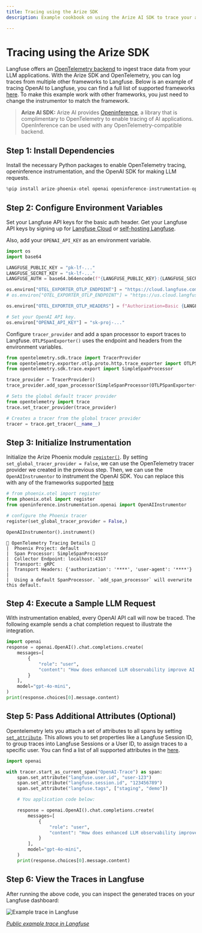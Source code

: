 ```yaml
---
title: Tracing using the Arize SDK
description: Example cookbook on using the Arize AI SDK to trace your application to Langfuse.

---
```


# Tracing using the Arize SDK

Langfuse offers an [OpenTelemetry backend](https://langfuse.com/docs/opentelemetry/get-started) to ingest trace data from your LLM applications. With the Arize SDK and OpenTelemetry, you can log traces from multiple other frameworks to Langfuse. Below is an example of tracing OpenAI to Langfuse, you can find a full list of supported frameworks [here](https://docs.arize.com/phoenix/tracing/integrations-tracing). To make this example work with other frameworks, you just need to change the instrumentor to match the framework. 

> **Arize AI SDK:** Arize AI provides [Openinference](https://github.com/Arize-ai/openinference), a library that is complimentary to OpenTelemetry to enable tracing of AI applications. OpenInference can be used with any OpenTelemetry-compatible backend. 

## Step 1: Install Dependencies

Install the necessary Python packages to enable OpenTelemetry tracing, openinference instrumentation, and the OpenAI SDK for making LLM requests.


```python
%pip install arize-phoenix-otel openai openinference-instrumentation-openai
```

## Step 2: Configure Environment Variables

Set your Langfuse API keys for the basic auth header. Get your Langfuse API keys by signing up for [Langfuse Cloud](https://cloud.langfuse.com) or [self-hosting Langfuse](https://langfuse.com/self-hosting).

Also, add your `OPENAI_API_KEY` as an environment variable.


```python
import os
import base64

LANGFUSE_PUBLIC_KEY = "pk-lf-..."
LANGFUSE_SECRET_KEY = "sk-lf-..."
LANGFUSE_AUTH = base64.b64encode(f"{LANGFUSE_PUBLIC_KEY}:{LANGFUSE_SECRET_KEY}".encode()).decode()

os.environ["OTEL_EXPORTER_OTLP_ENDPOINT"] = "https://cloud.langfuse.com/api/public/otel" # 🇪🇺 EU data region
# os.environ["OTEL_EXPORTER_OTLP_ENDPOINT"] = "https://us.cloud.langfuse.com/api/public/otel" # 🇺🇸 US data region

os.environ["OTEL_EXPORTER_OTLP_HEADERS"] = f"Authorization=Basic {LANGFUSE_AUTH}"

# Set your OpenAI API key.
os.environ["OPENAI_API_KEY"] = "sk-proj-..."
```

Configure `tracer_provider` and add a span processor to export traces to Langfuse. `OTLPSpanExporter()` uses the endpoint and headers from the environment variables.


```python
from opentelemetry.sdk.trace import TracerProvider
from opentelemetry.exporter.otlp.proto.http.trace_exporter import OTLPSpanExporter
from opentelemetry.sdk.trace.export import SimpleSpanProcessor

trace_provider = TracerProvider()
trace_provider.add_span_processor(SimpleSpanProcessor(OTLPSpanExporter()))

# Sets the global default tracer provider
from opentelemetry import trace
trace.set_tracer_provider(trace_provider)

# Creates a tracer from the global tracer provider
tracer = trace.get_tracer(__name__)
```

## Step 3: Initialize Instrumentation

Initialize the Arize Phoenix module [`register()`](https://docs.arize.com/phoenix/tracing/how-to-tracing/setup-tracing-python). By setting `set_global_tracer_provider = False`, we can use the OpenTelemetry tracer provider we created in the previous step. Then, we can use the `OpenAIInstrumentor` to instrument the OpenAI SDK. You can replace this with any of the frameworks supported [here](https://docs.arize.com/phoenix/tracing/integrations-tracing)


```python
# from phoenix.otel import register
from phoenix.otel import register
from openinference.instrumentation.openai import OpenAIInstrumentor

# configure the Phoenix tracer
register(set_global_tracer_provider = False,)

OpenAIInstrumentor().instrument()
```

    🔭 OpenTelemetry Tracing Details 🔭
    |  Phoenix Project: default
    |  Span Processor: SimpleSpanProcessor
    |  Collector Endpoint: localhost:4317
    |  Transport: gRPC
    |  Transport Headers: {'authorization': '****', 'user-agent': '****'}
    |  
    |  Using a default SpanProcessor. `add_span_processor` will overwrite this default.
    


## Step 4: Execute a Sample LLM Request

With instrumentation enabled, every OpenAI API call will now be traced. The following example sends a chat completion request to illustrate the integration.


```python
import openai
response = openai.OpenAI().chat.completions.create(
    messages=[
        {
            "role": "user",
            "content": "How does enhanced LLM observability improve AI debugging?",
        }
    ],
    model="gpt-4o-mini",
)
print(response.choices[0].message.content)
```

## Step 5: Pass Additional Attributes (Optional)

Opentelemetry lets you attach a set of attributes to all spans by setting [`set_attribute`](https://opentelemetry.io/docs/languages/python/instrumentation/#add-attributes-to-a-span). This allows you to set properties like a Langfuse Session ID, to group traces into Langfuse Sessions or a User ID, to assign traces to a specific user. You can find a list of all supported attributes in the [here](/docs/opentelemetry/get-started#property-mapping).


```python
import openai

with tracer.start_as_current_span("OpenAI-Trace") as span:
    span.set_attribute("langfuse.user.id", "user-123")
    span.set_attribute("langfuse.session.id", "123456789")
    span.set_attribute("langfuse.tags", ["staging", "demo"])

    # You application code below:

    response = openai.OpenAI().chat.completions.create(
        messages=[
            {
                "role": "user",
                "content": "How does enhanced LLM observability improve AI debugging?",
            }
        ],
        model="gpt-4o-mini",
    )
    print(response.choices[0].message.content)
```

## Step 6: View the Traces in Langfuse

After running the above code, you can inspect the generated traces on your Langfuse dashboard:

![Example trace in Langfuse](https://langfuse.com/images/cookbook/otel-integration-arize/arize-ai-instrumentation-example-trace.png)

_[Public example trace in Langfuse](https://cloud.langfuse.com/project/cloramnkj0002jz088vzn1ja4/traces/76e520bd3ec1f70356cde4f6d369fd2e?timestamp=2025-02-28T12%3A57%3A01.513Z&observation=cc20bc20cebf9361)_

